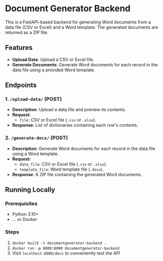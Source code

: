 # Document Generator Backend

This is a FastAPI-based backend for generating Word documents from a data file (CSV or Excel) and a Word template. The generated documents are returned as a ZIP file.

## Features
- **Upload Data**: Upload a CSV or Excel file.
- **Generate Documents**: Generate Word documents for each record in the data file using a provided Word template.

## Endpoints

### 1. `/upload-data/` (POST)
- **Description**: Upload a data file and preview its contents.
- **Request**:
  - `file`: CSV or Excel file (`.csv` or `.xlsx`).
- **Response**: List of dictionaries containing each row's contents.

### 2. `/generate-docx/` (POST)
- **Description**: Generate Word documents for each record in the data file using a Word template.
- **Request**:
  - `data_file`: CSV or Excel file (`.csv` or `.xlsx`).
  - `template_file`: Word template file (`.docx`).
- **Response**: A ZIP file containing the generated Word documents.

## Running Locally

### Prerequisites
- Python 3.10+
- ... or Docker

### Steps
1. `docker build -t documentgenerator-backend .`
2. `docker run -p 8000:8000 documentgenerator-backend`
3. Visit `localhost:8000/docs` to conveniently test the API